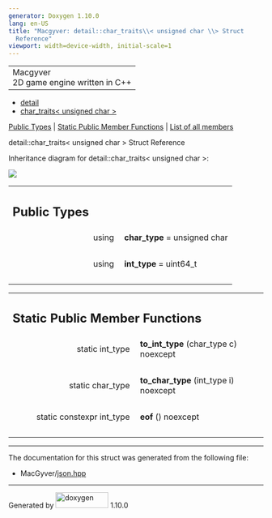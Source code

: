 ```yaml
---
generator: Doxygen 1.10.0
lang: en-US
title: "Macgyver: detail::char_traits\\< unsigned char \\> Struct
  Reference"
viewport: width=device-width, initial-scale=1
---
```


<div id="top">

<div id="titlearea">

<table data-cellspacing="0" data-cellpadding="0">
<colgroup>
<col style="width: 100%" />
</colgroup>
<tbody>
<tr id="projectrow" class="odd">
<td id="projectalign"><div id="projectname">
Macgyver
</div>
<div id="projectbrief">
2D game engine written in C++
</div></td>
</tr>
</tbody>
</table>

</div>

<div id="main-nav">

</div>

<div id="nav-path" class="navpath">

- <a href="namespacedetail.html" class="el">detail</a>
- <a href="structdetail_1_1char__traits_3_01unsigned_01char_01_4.html"
  class="el">char_traits&lt; unsigned char &gt;</a>

</div>

</div>

<div class="header">

<div class="summary">

[Public Types](#pub-types) \| [Static Public Member
Functions](#pub-static-methods) \| [List of all
members](structdetail_1_1char__traits_3_01unsigned_01char_01_4-members.html)

</div>

<div class="headertitle">

<div class="title">

detail::char_traits\< unsigned char \> Struct Reference

</div>

</div>

</div>

<div class="contents">

<div class="dynheader">

Inheritance diagram for detail::char_traits\< unsigned char \>:

</div>

<div class="dyncontent">

<div class="center">

![](structdetail_1_1char__traits_3_01unsigned_01char_01_4.png)

</div>

</div>

<table class="memberdecls">
<colgroup>
<col style="width: 50%" />
<col style="width: 50%" />
</colgroup>
<tbody>
<tr class="odd heading">
<td colspan="2"><h2 id="public-types" class="groupheader"><span
id="pub-types"></span> Public Types</h2></td>
</tr>
<tr id="r_ac262978358e1fb00557a6d78e8ca32f4"
class="even memitem:ac262978358e1fb00557a6d78e8ca32f4">
<td class="memItemLeft" style="text-align: right;"
data-valign="top"><span id="ac262978358e1fb00557a6d78e8ca32f4"></span>
using </td>
<td class="memItemRight" data-valign="bottom"><strong>char_type</strong>
= unsigned char</td>
</tr>
<tr class="odd separator:ac262978358e1fb00557a6d78e8ca32f4">
<td colspan="2" class="memSeparator"> </td>
</tr>
<tr id="r_afaed647f4a17bd088020ddbfccd8d868"
class="even memitem:afaed647f4a17bd088020ddbfccd8d868">
<td class="memItemLeft" style="text-align: right;"
data-valign="top"><span id="afaed647f4a17bd088020ddbfccd8d868"></span>
using </td>
<td class="memItemRight" data-valign="bottom"><strong>int_type</strong>
= uint64_t</td>
</tr>
<tr class="odd separator:afaed647f4a17bd088020ddbfccd8d868">
<td colspan="2" class="memSeparator"> </td>
</tr>
</tbody>
</table>

<table class="memberdecls">
<colgroup>
<col style="width: 50%" />
<col style="width: 50%" />
</colgroup>
<tbody>
<tr class="odd heading">
<td colspan="2"><h2 id="static-public-member-functions"
class="groupheader"><span id="pub-static-methods"></span> Static Public
Member Functions</h2></td>
</tr>
<tr id="r_afc2af17d648cc9efe01e51215fd7e58c"
class="even memitem:afc2af17d648cc9efe01e51215fd7e58c">
<td class="memItemLeft" style="text-align: right;"
data-valign="top"><span id="afc2af17d648cc9efe01e51215fd7e58c"></span>
static int_type </td>
<td class="memItemRight"
data-valign="bottom"><strong>to_int_type</strong> (char_type c)
noexcept</td>
</tr>
<tr class="odd separator:afc2af17d648cc9efe01e51215fd7e58c">
<td colspan="2" class="memSeparator"> </td>
</tr>
<tr id="r_a43e0af4c468a2bc0b55a503efaedba71"
class="even memitem:a43e0af4c468a2bc0b55a503efaedba71">
<td class="memItemLeft" style="text-align: right;"
data-valign="top"><span id="a43e0af4c468a2bc0b55a503efaedba71"></span>
static char_type </td>
<td class="memItemRight"
data-valign="bottom"><strong>to_char_type</strong> (int_type i)
noexcept</td>
</tr>
<tr class="odd separator:a43e0af4c468a2bc0b55a503efaedba71">
<td colspan="2" class="memSeparator"> </td>
</tr>
<tr id="r_a90bd94239fc3e2b1e0e18d7b654cc386"
class="even memitem:a90bd94239fc3e2b1e0e18d7b654cc386">
<td class="memItemLeft" style="text-align: right;"
data-valign="top"><span id="a90bd94239fc3e2b1e0e18d7b654cc386"></span>
static constexpr int_type </td>
<td class="memItemRight" data-valign="bottom"><strong>eof</strong> ()
noexcept</td>
</tr>
<tr class="odd separator:a90bd94239fc3e2b1e0e18d7b654cc386">
<td colspan="2" class="memSeparator"> </td>
</tr>
</tbody>
</table>

------------------------------------------------------------------------

The documentation for this struct was generated from the following file:

- MacGyver/<a href="json_8hpp_source.html" class="el">json.hpp</a>

</div>

------------------------------------------------------------------------

<span class="small">Generated
by [<img src="doxygen.svg" class="footer" width="104" height="31"
alt="doxygen" />](https://www.doxygen.org/index.html) 1.10.0</span>
